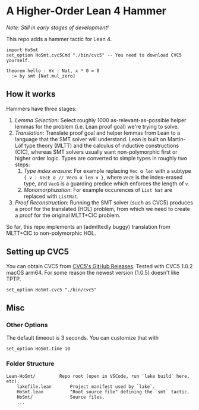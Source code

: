 # A Higher-Order Lean 4 Hammer

*Note: Still in early stages of development!*

This repo adds a hammer tactic for Lean 4.
```lean
import HoSmt
set_option HoSmt.cvc5Cmd "./bin/cvc5" -- You need to download CVC5 yourself.

theorem hello : ∀x : Nat, x * 0 = 0
  := by smt [Nat.mul_zero]
```

## How it works

Hammers have three stages:
1. *Lemma Selection*: Select roughly 1000 as-relevant-as-possible helper lemmas for the
   problem (i.e. Lean proof goal) we're trying to solve.
2. *Translation*: Translate proof goal and helper lemmas from Lean to a language that the
   SMT solver will understand.
   Lean is built on Martin-Löf type theory (MLTT) and the calculus of inductive constructions (CIC),
   whereas SMT solvers usually want non-polymorphic first or higher order logic.
   Types are converted to simple types in roughly two steps:
   1. *Type index erasure*: For example replacing `Vec α len` with a subtype
      `{ v : VecE α // VecG α len v }`, where `VecE` is the index-erased type, and `VecG` is a guarding predice which enforces the length of `v`.
   2. *Monomorphization*: For example occurences of `List Nat` are replaced with `ListNat`.
3. *Proof Reconstruction*: Running the SMT solver (such as CVC5) produces a proof for
   the translated (HOL) problem, from which we need to create a proof for the original
   MLTT+CIC problem.

So far, this repo implements an (admittedly buggy) translation from MLTT+CIC to non-polymorphic HOL.

## Setting up CVC5

You can obtain CVC5 from [CVC5's GitHub Releases][cvc5].
Tested with CVC5 1.0.2 macOS arm64.
For some reason the newest version (1.0.5) doesn't like TPTP.
```lean
set_option HoSmt.cvc5 "./bin/cvc5"
```

## Misc

### Other Options

The default timeout is 3 seconds.
You can customize that with
```lean
set_option HoSmt.time 10
```

### Folder Structure
```
Lean-HoSmt/         Repo root (open in VSCode, run `lake build` here, etc).
    lakefile.lean       Project manifest used by `lake`.
    HoSmt.lean          "Root source file" defining the `smt` tactic.
    HoSmt/              Source files.
    ...
```

[cvc5]: https://github.com/cvc5/cvc5/releases/tag/cvc5-1.0.2
